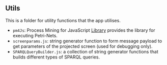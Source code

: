 ## Utils

This is a folder for  utility functions that the app utilises. 

+ `pm4Js`: Process Mining for JavaScript [Library](https://github.com/pm4js/pm4js-core) provides the library for executing Petri-Nets.
+ `screenparams.js`: string generator function to form message payload to get parameters of the projected screen (used for debugging only).
+ `SPARQLQueryBuilder.js`: a collection of string generator functions that builds different types of SPARQL queries.